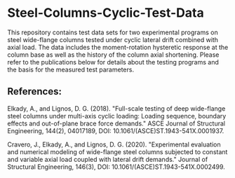 # Steel-Columns-Cyclic-Test-Data
This repository contains test data sets for two experimental programs on steel wide-flange columns tested under cyclic lateral drift combined with axial load. The data includes the moment-rotation hysteretic response at the column base as well as the history of the column axial shortening. Please refer to the publications below for details about the testing programs and the basis for the measured test parameters. 

References:
-----------

Elkady, A., and Lignos, D. G. (2018). "Full-scale testing of deep wide-flange steel columns under multi-axis cyclic loading: Loading sequence, boundary effects and out-of-plane brace force demands." ASCE Journal of Structural Engineering, 144(2), 04017189, DOI: 10.1061/(ASCE)ST.1943-541X.0001937.

Cravero, J., Elkady, A., and Lignos, D. G. (2020). "Experimental evaluation and numerical modeling of wide-flange steel columns subjected to constant and variable axial load coupled with lateral drift demands." Journal of Structural Engineering, 146(3), DOI: 10.1061/(ASCE)ST.1943-541X.0002499.

